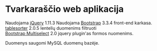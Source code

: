 ﻿Tvarkaraščio web aplikacija
========================

Naudojama [jQuery](https://jquery.com/)  1.11.3
Naudojama [Bootstrap](getbootstrap.com "Bootstrap") 3.3.4 front-end karkasa.  
[tablesorter](http://tablesorter.com/docs/) 2.0.5 lentelių duomenims filtruoti  
[Bootstrap Multiselect](https://github.com/davidstutz/bootstrap-multiselect) 2.0 jquery plugin'as formos nuomenims.  

Duomenys saugomi MySQL duomenų bazėje.

